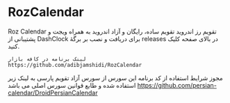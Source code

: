 # RozCalendar

Roz Calendar
تقویم رز اندروید
تقویم ساده، رایگان و آزاد اندروید به همراه ویجت و پشتیبانی از DashClock
برای دریافت و نصب بر برگهٔ releases در بالای صفحه کلیک کنید.

    لینک برنامه در کافه بازار
    https://github.com/adibjamshidi/RozCalendar
مجوز شرایط استفاده از کد برنامه
این سورس از سورس آزاد تقویم پارسی به لینک زیر استفاده شده و طابع قوانین سورس اصلی می باشد
https://github.com/persian-calendar/DroidPersianCalendar
